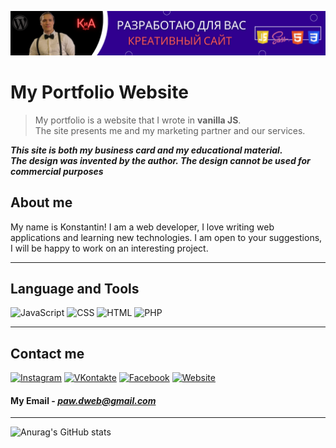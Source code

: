 [![Header](<https://github.com/ConstPavlov/blog-backend/blob/master/assets/img-creo(1600%C2%A0%C3%97%20225%C2%A0%D0%BF%D0%B8%D0%BA%D1%81.).png>)](https://www.instagram.com/pavlov.konstanit/?igsh=MW1jdDNqOHhrMWZvcQ%3D%3D)

# My Portfolio Website

> My portfolio is a website that I wrote in **vanilla JS**.
> <br>
> The site presents me and my marketing partner and our services.

**_This site is both my business card and my educational material._**
<br>
**_The design was invented by the author. The design cannot be used for commercial purposes_**

## About me

My name is Konstantin! I am a web developer, I love writing web applications and learning new technologies. I am open to your suggestions, I will be happy to work on an interesting project.

---

## Language and Tools

![JavaScript](https://img.shields.io/badge/JavaScript-000000?style=for-the-badge&logo=javascript)
![CSS](https://img.shields.io/badge/CSS3-000000?style=for-the-badge&logo=CSS3)
![HTML](https://img.shields.io/badge/HTML5-000000?style=for-the-badge&logo=HTML5)
![PHP](https://img.shields.io/badge/PHP-000000?style=for-the-badge&logo=php)

---

## Contact me

[![Instagram](https://img.shields.io/badge/Instagram-000000?style=for-the-badge&logo=Instagram)](https://www.instagram.com/pavlov.konstanit/?igsh=MTd3YThldXdsMmN6ZA%3D%3D)
[![VKontakte](https://img.shields.io/badge/Вконтакте-000000?style=for-the-badge&logo=Vk)](https://vk.com/existenc61skaya)
[![Facebook](https://img.shields.io/badge/Facebook-000000?style=for-the-badge&logo=Facebook)]()
[![Website](https://img.shields.io/badge/My--Website-000000?style=for-the-badge)](https://kia-digital.ru/)

#### **My Email** - *paw.dweb@gmail.com*

---

![Anurag's GitHub stats](https://github-readme-stats.vercel.app/api?username=ConstPavlov&theme=tokyonight&show_icons=true)
